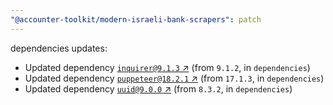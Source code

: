 ```yaml
---
"@accounter-toolkit/modern-israeli-bank-scrapers": patch
---
```

dependencies updates:
  - Updated dependency [`inquirer@9.1.3` ↗︎](https://www.npmjs.com/package/inquirer/v/9.1.3) (from `9.1.2`, in `dependencies`)
  - Updated dependency [`puppeteer@18.2.1` ↗︎](https://www.npmjs.com/package/puppeteer/v/18.2.1) (from `17.1.3`, in `dependencies`)
  - Updated dependency [`uuid@9.0.0` ↗︎](https://www.npmjs.com/package/uuid/v/9.0.0) (from `8.3.2`, in `dependencies`)
